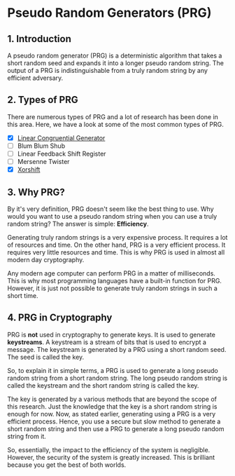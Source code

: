 # Pseudo Random Generators (PRG)

## 1. Introduction

A pseudo random generator (PRG) is a deterministic algorithm that takes a short random seed and expands it into a longer pseudo random string. The output of a PRG is indistinguishable from a truly random string by any efficient adversary.

## 2. Types of PRG

There are numerous types of PRG and a lot of research has been done in this area. Here, we have a look at some of the most common types of PRG.

- [x] [Linear Congruential Generator](lcg/README.md)
- [ ] Blum Blum Shub
- [ ] Linear Feedback Shift Register
- [ ] Mersenne Twister
- [x] [Xorshift](xorshift/README.md)

## 3. Why PRG?

By it's very definition, PRG doesn't seem like the best thing to use. Why would you want to use a pseudo random string when you can use a truly random string? The answer is simple: **Efficiency**.

Generating truly random strings is a very expensive process. It requires a lot of resources and time. On the other hand, PRG is a very efficient process. It requires very little resources and time. This is why PRG is used in almost all modern day cryptography.

Any modern age computer can perform PRG in a matter of milliseconds. This is why most programming languages have a built-in function for PRG. However, it is just not possible to generate truly random strings in such a short time.

## 4. PRG in Cryptography

PRG is **not** used in cryptography to generate keys. It is used to generate **keystreams**. A keystream is a stream of bits that is used to encrypt a message. The keystream is generated by a PRG using a short random seed. The seed is called the key.

So, to explain it in simple terms, a PRG is used to generate a long pseudo random string from a short random string. The long pseudo random string is called the keystream and the short random string is called the key.

The key is generated by a various methods that are beyond the scope of this research.
Just the knowledge that the key is a short random string is enough for now.
Now, as stated earlier, generating using a PRG is a very efficient process. Hence, you use a secure but slow method to generate a short random string and then use a PRG to generate a long pseudo random string from it.

So, essentially, the impact to the efficiency of the system is negligible. However, the security of the system is greatly increased.
This is brilliant because you get the best of both worlds.
